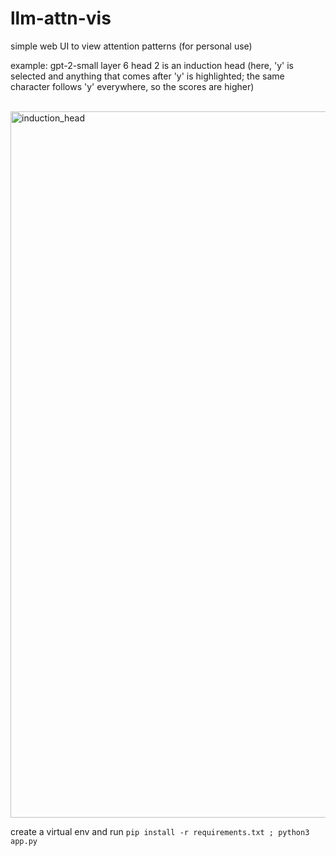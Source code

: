 # llm-attn-vis

simple web UI to view attention patterns (for personal use)

example: gpt-2-small layer 6 head 2 is an induction head (here, 'y' is selected and anything that comes after 'y' is highlighted; the same character follows 'y' everywhere, so the scores are higher)

<br>

<img width="1130" alt="induction_head" src="https://github.com/okarthikb/llm-attn-vis/assets/86470305/09b6dd78-f186-4f48-bc29-afe9b04d232e">

<br>

create a virtual env and run `pip install -r requirements.txt ; python3 app.py`
